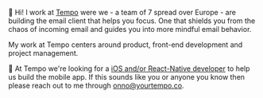 👋 Hi! I work at [Tempo](https://www.yourtempo.co) were we -  a team of 7 spread over Europe - are building the email client that helps you focus. One that shields you from the chaos of incoming email and guides you into more mindful email behavior.

My work at Tempo centers around product, front-end development and project management.

📱 At Tempo we're looking for a [iOS and/or React-Native developer](https://www.yourtempo.co/positions/react-native-developer) to help us build the mobile app. If this sounds like you or anyone you know then please reach out to me through onno@yourtempo.co.
